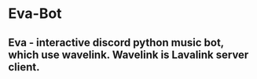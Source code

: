 # Eva-Bot

## Eva - interactive discord python music bot, which use wavelink. Wavelink is Lavalink server client.
